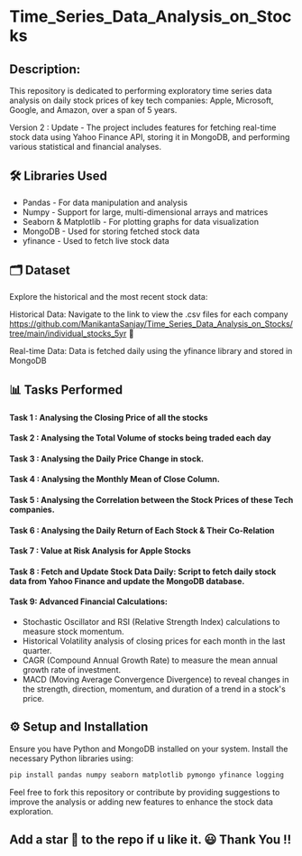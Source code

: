 # Time_Series_Data_Analysis_on_Stocks
## Description:
This repository is dedicated to performing exploratory time series data analysis on daily stock prices of key tech companies: Apple, Microsoft, Google, and Amazon, over a span of 5 years. 

Version 2 : Update - The project includes features for fetching real-time stock data using Yahoo Finance API, storing it in MongoDB, and performing various statistical and financial analyses.

## 🛠 Libraries Used
* Pandas - For data manipulation and analysis
* Numpy - Support for large, multi-dimensional arrays and matrices
* Seaborn & Matplotlib - For plotting graphs for data visualization
* MongoDB - Used for storing fetched stock data
* yfinance - Used to fetch live stock data

## 🗂 Dataset

Explore the historical and the most recent stock data:

Historical Data: Navigate to the link to view the .csv files for each company https://github.com/ManikantaSanjay/Time_Series_Data_Analysis_on_Stocks/tree/main/individual_stocks_5yr :link:

Real-time Data: Data is fetched daily using the yfinance library and stored in MongoDB

## 📊  Tasks Performed

#### Task 1 : Analysing the Closing Price of all the stocks

#### Task 2 : Analysing the Total Volume of stocks being traded each day

#### Task 3 : Analysing the Daily Price Change in stock.

#### Task 4 : Analysing the Monthly Mean of Close Column.

#### Task 5 : Analysing the Correlation between the Stock Prices of these Tech companies. 

#### Task 6 : Analysing the Daily Return of Each Stock & Their Co-Relation

#### Task 7 : Value at Risk Analysis for Apple Stocks

#### Task 8 : Fetch and Update Stock Data Daily: Script to fetch daily stock data from Yahoo Finance and update the MongoDB database.

#### Task 9: Advanced Financial Calculations:
* Stochastic Oscillator and RSI (Relative Strength Index) calculations to measure stock momentum.
* Historical Volatility analysis of closing prices for each month in the last quarter.
* CAGR (Compound Annual Growth Rate) to measure the mean annual growth rate of investment.
* MACD (Moving Average Convergence Divergence) to reveal changes in the strength, direction, momentum, and duration of a trend in a stock's price.

## ⚙ Setup and Installation
Ensure you have Python and MongoDB installed on your system. Install the necessary Python libraries using:

```bash
pip install pandas numpy seaborn matplotlib pymongo yfinance logging
```

Feel free to fork this repository or contribute by providing suggestions to improve the analysis or adding new features to enhance the stock data exploration.

## Add a star 🌟 to the repo if u like it. 😃 Thank You !!
